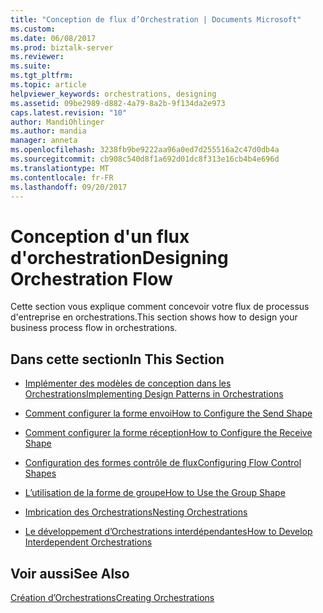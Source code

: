 ```yaml
---
title: "Conception de flux d’Orchestration | Documents Microsoft"
ms.custom: 
ms.date: 06/08/2017
ms.prod: biztalk-server
ms.reviewer: 
ms.suite: 
ms.tgt_pltfrm: 
ms.topic: article
helpviewer_keywords: orchestrations, designing
ms.assetid: 09be2989-d882-4a79-8a2b-9f134da2e973
caps.latest.revision: "10"
author: MandiOhlinger
ms.author: mandia
manager: anneta
ms.openlocfilehash: 3238fb9be9222aa96a0ed7d255516a2c47d0db4a
ms.sourcegitcommit: cb908c540d8f1a692d01dc8f313e16cb4b4e696d
ms.translationtype: MT
ms.contentlocale: fr-FR
ms.lasthandoff: 09/20/2017
---
```

# <a name="designing-orchestration-flow"></a><span data-ttu-id="43141-102">Conception d'un flux d'orchestration</span><span class="sxs-lookup"><span data-stu-id="43141-102">Designing Orchestration Flow</span></span>
<span data-ttu-id="43141-103">Cette section vous explique comment concevoir votre flux de processus d'entreprise en orchestrations.</span><span class="sxs-lookup"><span data-stu-id="43141-103">This section shows how to design your business process flow in orchestrations.</span></span>  
  
## <a name="in-this-section"></a><span data-ttu-id="43141-104">Dans cette section</span><span class="sxs-lookup"><span data-stu-id="43141-104">In This Section</span></span>  
  
-   [<span data-ttu-id="43141-105">Implémenter des modèles de conception dans les Orchestrations</span><span class="sxs-lookup"><span data-stu-id="43141-105">Implementing Design Patterns in Orchestrations</span></span>](../core/implementing-design-patterns-in-orchestrations.md)  
  
-   [<span data-ttu-id="43141-106">Comment configurer la forme envoi</span><span class="sxs-lookup"><span data-stu-id="43141-106">How to Configure the Send Shape</span></span>](../core/how-to-configure-the-send-shape.md)  
  
-   [<span data-ttu-id="43141-107">Comment configurer la forme réception</span><span class="sxs-lookup"><span data-stu-id="43141-107">How to Configure the Receive Shape</span></span>](../core/how-to-configure-the-receive-shape.md)  
  
-   [<span data-ttu-id="43141-108">Configuration des formes contrôle de flux</span><span class="sxs-lookup"><span data-stu-id="43141-108">Configuring Flow Control Shapes</span></span>](../core/configuring-flow-control-shapes.md)  
  
-   [<span data-ttu-id="43141-109">L’utilisation de la forme de groupe</span><span class="sxs-lookup"><span data-stu-id="43141-109">How to Use the Group Shape</span></span>](../core/how-to-use-the-group-shape.md)  
  
-   [<span data-ttu-id="43141-110">Imbrication des Orchestrations</span><span class="sxs-lookup"><span data-stu-id="43141-110">Nesting Orchestrations</span></span>](../core/nesting-orchestrations.md)  
  
-   [<span data-ttu-id="43141-111">Le développement d’Orchestrations interdépendantes</span><span class="sxs-lookup"><span data-stu-id="43141-111">How to Develop Interdependent Orchestrations</span></span>](../core/how-to-develop-interdependent-orchestrations.md)  
  
## <a name="see-also"></a><span data-ttu-id="43141-112">Voir aussi</span><span class="sxs-lookup"><span data-stu-id="43141-112">See Also</span></span>  
 [<span data-ttu-id="43141-113">Création d’Orchestrations</span><span class="sxs-lookup"><span data-stu-id="43141-113">Creating Orchestrations</span></span>](../core/creating-orchestrations.md)
